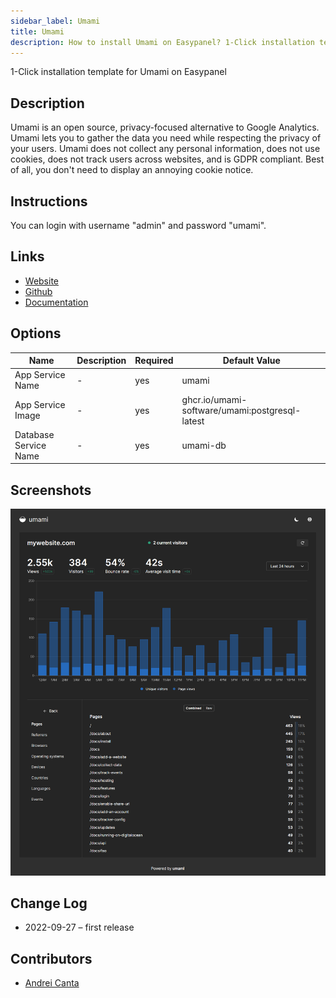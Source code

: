 ```yaml
---
sidebar_label: Umami
title: Umami
description: How to install Umami on Easypanel? 1-Click installation template for Umami on Easypanel
---
```


<!-- generated -->

1-Click installation template for Umami on Easypanel

## Description

Umami is an open source, privacy-focused alternative to Google Analytics. Umami lets you to gather the data you need while respecting the privacy of your users. Umami does not collect any personal information, does not use cookies, does not track users across websites, and is GDPR compliant. Best of all, you don't need to display an annoying cookie notice.

## Instructions

You can login with username "admin" and password "umami".

## Links

- [Website](https://umami.is/)
- [Github](https://github.com/umami-software/umami)
- [Documentation](https://umami.is/docs)

## Options

Name | Description | Required | Default Value
-|-|-|-
App Service Name | - | yes | umami
App Service Image | - | yes | ghcr.io/umami-software/umami:postgresql-latest
Database Service Name | - | yes | umami-db

## Screenshots

![Umami Screenshot](./assets/screenshot.png)

## Change Log

- 2022-09-27 – first release

## Contributors

- [Andrei Canta](https://github.com/deiucanta)
